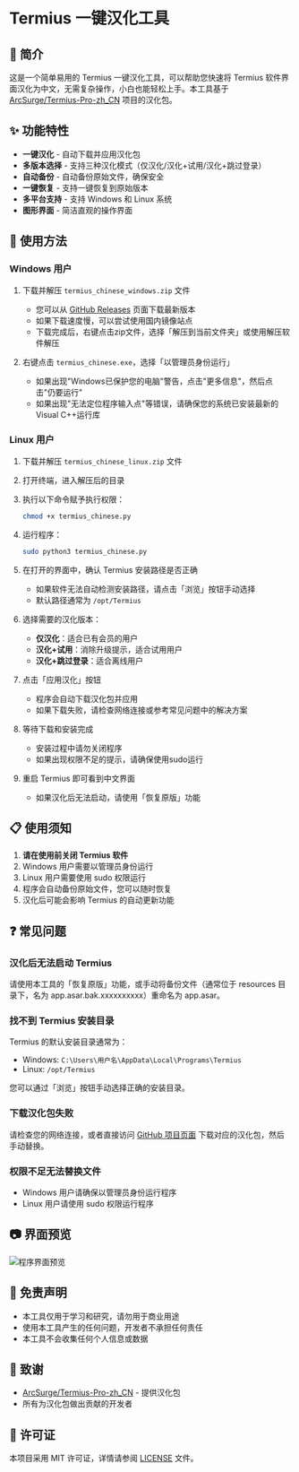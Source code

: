 # Termius 一键汉化工具

## 📝 简介

这是一个简单易用的 Termius 一键汉化工具，可以帮助您快速将 Termius 软件界面汉化为中文，无需复杂操作，小白也能轻松上手。本工具基于 [ArcSurge/Termius-Pro-zh_CN](https://github.com/ArcSurge/Termius-Pro-zh_CN) 项目的汉化包。

## ✨ 功能特性

- **一键汉化** - 自动下载并应用汉化包
- **多版本选择** - 支持三种汉化模式（仅汉化/汉化+试用/汉化+跳过登录）
- **自动备份** - 自动备份原始文件，确保安全
- **一键恢复** - 支持一键恢复到原始版本
- **多平台支持** - 支持 Windows 和 Linux 系统
- **图形界面** - 简洁直观的操作界面

## 🚀 使用方法

### Windows 用户

1. 下载并解压 `termius_chinese_windows.zip` 文件
   - 您可以从 [GitHub Releases](https://github.com/ArcSurge/Termius-Pro-zh_CN/releases) 页面下载最新版本
   - 如果下载速度慢，可以尝试使用国内镜像站点
   - 下载完成后，右键点击zip文件，选择「解压到当前文件夹」或使用解压软件解压

2. 右键点击 `termius_chinese.exe`，选择「以管理员身份运行」
   - 如果出现"Windows已保护您的电脑"警告，点击"更多信息"，然后点击"仍要运行"
   - 如果出现"无法定位程序输入点"等错误，请确保您的系统已安装最新的Visual C++运行库

### Linux 用户

1. 下载并解压 `termius_chinese_linux.zip` 文件
2. 打开终端，进入解压后的目录
3. 执行以下命令赋予执行权限：
   ```bash
   chmod +x termius_chinese.py
   ```
4. 运行程序：
   ```bash
   sudo python3 termius_chinese.py
   ```
5. 在打开的界面中，确认 Termius 安装路径是否正确
    - 如果软件无法自动检测安装路径，请点击「浏览」按钮手动选择
    - 默认路径通常为 `/opt/Termius`

6. 选择需要的汉化版本：
   - **仅汉化**：适合已有会员的用户
   - **汉化+试用**：消除升级提示，适合试用用户
   - **汉化+跳过登录**：适合离线用户

7. 点击「应用汉化」按钮
    - 程序会自动下载汉化包并应用
    - 如果下载失败，请检查网络连接或参考常见问题中的解决方案

8. 等待下载和安装完成
    - 安装过程中请勿关闭程序
    - 如果出现权限不足的提示，请确保使用sudo运行

9. 重启 Termius 即可看到中文界面
    - 如果汉化后无法启动，请使用「恢复原版」功能

## 📋 使用须知

1. **请在使用前关闭 Termius 软件**
2. Windows 用户需要以管理员身份运行
3. Linux 用户需要使用 sudo 权限运行
4. 程序会自动备份原始文件，您可以随时恢复
5. 汉化后可能会影响 Termius 的自动更新功能

## ❓ 常见问题

### 汉化后无法启动 Termius

请使用本工具的「恢复原版」功能，或手动将备份文件（通常位于 resources 目录下，名为 app.asar.bak.xxxxxxxxxx）重命名为 app.asar。

### 找不到 Termius 安装目录

Termius 的默认安装目录通常为：
- Windows: `C:\Users\用户名\AppData\Local\Programs\Termius`
- Linux: `/opt/Termius`

您可以通过「浏览」按钮手动选择正确的安装目录。

### 下载汉化包失败

请检查您的网络连接，或者直接访问 [GitHub 项目页面](https://github.com/ArcSurge/Termius-Pro-zh_CN/releases) 下载对应的汉化包，然后手动替换。

### 权限不足无法替换文件

- Windows 用户请确保以管理员身份运行程序
- Linux 用户请使用 sudo 权限运行程序

## 📷 界面预览

![程序界面预览](screenshot.png)

## 📜 免责声明

- 本工具仅用于学习和研究，请勿用于商业用途
- 使用本工具产生的任何问题，开发者不承担任何责任
- 本工具不会收集任何个人信息或数据

## 🙏 致谢

- [ArcSurge/Termius-Pro-zh_CN](https://github.com/ArcSurge/Termius-Pro-zh_CN) - 提供汉化包
- 所有为汉化包做出贡献的开发者

## 📄 许可证

本项目采用 MIT 许可证，详情请参阅 [LICENSE](LICENSE) 文件。